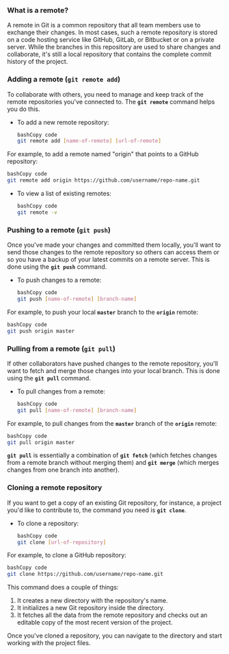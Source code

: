 ### **What is a remote?**

A remote in Git is a common repository that all team members use to exchange their changes. In most cases, such a remote repository is stored on a code hosting service like GitHub, GitLab, or Bitbucket or on a private server. While the branches in this repository are used to share changes and collaborate, it's still a local repository that contains the complete commit history of the project.

### **Adding a remote (`git remote add`)**

To collaborate with others, you need to manage and keep track of the remote repositories you've connected to. The **`git remote`** command helps you do this.

- To add a new remote repository:
    
    ```bash
    bashCopy code
    git remote add [name-of-remote] [url-of-remote]
    
    ```
    

For example, to add a remote named "origin" that points to a GitHub repository:

```bash
bashCopy code
git remote add origin https://github.com/username/repo-name.git

```

- To view a list of existing remotes:
    
    ```bash
    bashCopy code
    git remote -v
    
    ```
    

### **Pushing to a remote (`git push`)**

Once you've made your changes and committed them locally, you'll want to send those changes to the remote repository so others can access them or so you have a backup of your latest commits on a remote server. This is done using the **`git push`** command.

- To push changes to a remote:
    
    ```bash
    bashCopy code
    git push [name-of-remote] [branch-name]
    
    ```
    

For example, to push your local **`master`** branch to the **`origin`** remote:

```bash
bashCopy code
git push origin master

```

### **Pulling from a remote (`git pull`)**

If other collaborators have pushed changes to the remote repository, you'll want to fetch and merge those changes into your local branch. This is done using the **`git pull`** command.

- To pull changes from a remote:
    
    ```bash
    bashCopy code
    git pull [name-of-remote] [branch-name]
    
    ```
    

For example, to pull changes from the **`master`** branch of the **`origin`** remote:

```bash
bashCopy code
git pull origin master

```

**`git pull`** is essentially a combination of **`git fetch`** (which fetches changes from a remote branch without merging them) and **`git merge`** (which merges changes from one branch into another).

### **Cloning a remote repository**

If you want to get a copy of an existing Git repository, for instance, a project you'd like to contribute to, the command you need is **`git clone`**.

- To clone a repository:
    
    ```bash
    bashCopy code
    git clone [url-of-repository]
    
    ```
    

For example, to clone a GitHub repository:

```bash
bashCopy code
git clone https://github.com/username/repo-name.git

```

This command does a couple of things:

1. It creates a new directory with the repository's name.
2. It initializes a new Git repository inside the directory.
3. It fetches all the data from the remote repository and checks out an editable copy of the most recent version of the project.

Once you've cloned a repository, you can navigate to the directory and start working with the project files.